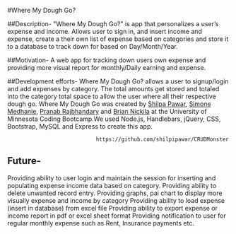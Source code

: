 #Where My Dough Go?

##Description-
"Where My Dough Go?" is app that personalizes a user’s expense and income. Allows user to sign in, and insert income and expense, create a their own list of expense based on categories and store it to a database to track down for based on Day/Month/Year.

##Motivation-
A web app for tracking down users own expense and providing more visual report for monthly/Daily earning and expense.

##Development efforts-
Where My Dough Go? allows a user to signup/login and add expenses by category. 
The total amounts get stored and totaled into the category total space to allow the user where all their respective dough go. 
Where My Dough Go was created by 
<a href="https://github.com/shilpipawar">Shilpa Pawar</a>,
 <a href="https://github.com/MoChips2">Simone Medhanie</a>, 
 <a href = "https://github.com/prajbhandary">Pranab Rajbhandary</a> 
 and 
 <a href="https://github.com/nickila">Brian Nickila</a> 
 at the University of Minnesota Coding Bootcamp.We used Node.js, Handlebars, jQuery, CSS, Bootstrap, MySQL and Express to create this app.
                              
                                https://github.com/shilpipawar/CRUDMonster

## Future-
Providing ability to user login and maintain the session for inserting and populating expense income data based on category.
Providing ability to delete unwanted record entry.
Providing graphs, pai chart to display more visually expense and income by category
Providing ability to load expense (insert in database) from excel file
Providing ability to export expense or income report in pdf or excel sheet format
Providing notification to user for regular monthly expense such as Rent, Insurance payments etc.
